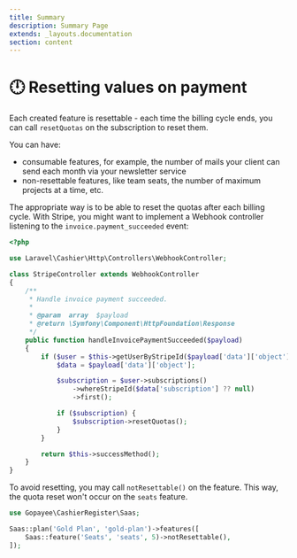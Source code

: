 ```yaml
---
title: Summary
description: Summary Page
extends: _layouts.documentation
section: content
---
```

# 🕛 Resetting values on payment

Each created feature is resettable - each time the billing cycle ends, you can call `resetQuotas` on the subscription to reset them.

You can have:

* consumable features, for example, the number of mails your client can send each month via your newsletter service
* non-resettable features, like team seats, the number of maximum projects at a time, etc.

The appropriate way is to be able to reset the quotas after each billing cycle. With Stripe, you might want to implement a Webhook controller listening to the `invoice.payment_succeeded` event:

```php
<?php

use Laravel\Cashier\Http\Controllers\WebhookController;

class StripeController extends WebhookController
{
    /**
     * Handle invoice payment succeeded.
     *
     * @param  array  $payload
     * @return \Symfony\Component\HttpFoundation\Response
     */
    public function handleInvoicePaymentSucceeded($payload)
    {
        if ($user = $this->getUserByStripeId($payload['data']['object']['customer'])) {
            $data = $payload['data']['object'];

            $subscription = $user->subscriptions()
                ->whereStripeId($data['subscription'] ?? null)
                ->first();

            if ($subscription) {
                $subscription->resetQuotas();
            }
        }

        return $this->successMethod();
    }
}
```

To avoid resetting, you may call `notResettable()` on the feature. This way, the quota reset won't occur on the `seats` feature.

```php
use Gopayee\CashierRegister\Saas;

Saas::plan('Gold Plan', 'gold-plan')->features([
    Saas::feature('Seats', 'seats', 5)->notResettable(),
]);
```
